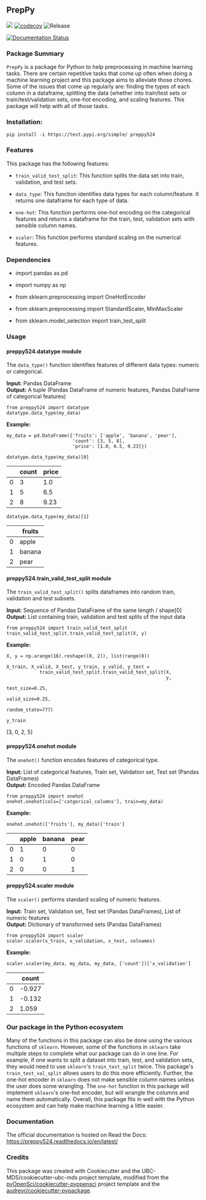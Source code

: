 ## PrepPy

![](https://github.com/UBC-MDS/PrepPy/workflows/build/badge.svg) [![codecov](https://codecov.io/gh/UBC-MDS/PrepPy/branch/master/graph/badge.svg)](https://codecov.io/gh/UBC-MDS/PrepPy) ![Release](https://github.com/UBC-MDS/PrepPy/workflows/Release/badge.svg)

[![Documentation Status](https://readthedocs.org/projects/preppy524/badge/?version=latest)](https://preppy524.readthedocs.io/en/latest/?badge=latest)

### Package Summary

`PrepPy` is a package for Python to help preprocessing in machine learning tasks. 
There are certain repetitive tasks  that come up often when doing a machine learning project and this package aims to alleviate those chores.
Some of the issues that come up regularly are: finding the types of each column in a dataframe, splitting the data (whether into train/test sets or train/test/validation sets, one-hot encoding,  and scaling features.
This package will help with all of those tasks.

### Installation:

```
pip install -i https://test.pypi.org/simple/ preppy524
```

### Features

This package has the following features:

- `train_valid_test_split`: This function splits the data set into train, validation, and test sets.

- `data_type`: This function identifies data types for each column/feature. It returns one dataframe for each type of data.

- `one-hot`: This function performs one-hot encoding on the categorical features and returns a dataframe for the train, test, validation sets with sensible column names.

- `scaler`: This function performs standard scaling on the numerical features. 



### Dependencies

- import pandas as pd

- import numpy as np

- from sklearn.preprocessing import OneHotEncoder

- from sklearn.preprocessing import StandardScaler, MinMaxScaler

- from sklearn.model_selection import train_test_split


### Usage

#### preppy524.datatype module
The `data_type()` function identifies features of different data types: numeric or categorical.  

__Input:__ Pandas DataFrame  
__Output:__ A tuple (Pandas DataFrame of numeric features, Pandas DataFrame of categorical features)

```
from preppy524 import datatype  
datatype.data_type(my_data)
```

**Example:**  

```
my_data = pd.DataFrame({'fruits': ['apple', 'banana', 'pear'],
                        'count': [3, 5, 8],
                        'price': [1.0, 6.5, 9.23]})
```

`datatype.data_type(my_data)[0]`

|  |count| price |
|---|----|----|
| 0 |     3 |   1.0 |
| 1 |     5 |   6.5 |
| 2 |     8 |  9.23 |

`datatype.data_type(my_data)[1]`

|  | fruits |
|---|--------|
| 0 | apple |
| 1 | banana |
| 2 | pear |

#### preppy524.train_valid_test_split module
The `train_valid_test_split()` splits dataframes into random train, validation and test subsets.

__Input:__ Sequence of Pandas DataFrame of the same length / shape[0]  
__Output:__ List containing train, validation and test splits of the input data

```
from preppy524 import train_valid_test_split  
train_valid_test_split.train_valid_test_split(X, y)
```

**Example:** 

```
X, y = np.arange(16).reshape((8, 2)), list(range(8))

X_train, X_valid, X_test, y_train, y_valid, y_test =
            train_valid_test_split.train_valid_test_split(X,
                                                          y,
                                                          test_size=0.25,
                                                          valid_size=0.25,
                                                          random_state=777)
                                                          
y_train
```

[3, 0, 2, 5]

#### preppy524.onehot module
The `onehot()` function encodes features of categorical type.

__Input:__ List of categorical features, Train set, Validation set, Test set (Pandas DataFrames)  
__Output:__ Encoded Pandas DataFrame

```
from preppy524 import onehot
onehot.onehot(cols=['catgorical_columns'], train=my_data)
```

**Example:** 

`onehot.onehot(['fruits'], my_data)['train']`

|  | apple | banana | pear |
|---|-------|--------|------|
| 0 | 1 | 0 | 0 |
| 1 | 0 | 1 | 0 |
| 2 | 0 | 0 | 1 |

#### preppy524.scaler module
The `scaler()` performs standard scaling of numeric features.

__Input:__ Train set, Validation set, Test set (Pandas DataFrames), List of numeric features  
__Output:__ Dictionary of transformed sets (Pandas DataFrames)

```
from preppy524 import scaler
scaler.scaler(x_train, x_validation, x_test, colnames)
```

**Example:** 

`scaler.scaler(my_data, my_data, my_data, ['count'])['x_validation']`

|  | count |
|---|-------|
| 0 | -0.927 |
| 1 | -0.132 |
| 2 | 1.059 |


### Our package in the Python ecosystem

Many of the functions in this package can also be done using the various functions of `sklearn`.
However, some of the functions in `sklearn` take multiple steps to complete what our package can do in one line.
For example, if one wants to split a dataset into train, test, and validation sets, they would need to use `sklearn`'s `train_test_split` twice.
This package's `train_test_val_split` allows users to do this more efficiently.
Further, the one-hot encoder in `sklearn` does not make sensible column names unless the user does some wrangling.
The `one-hot` function in this package will implement `sklearn`'s one-hot encoder, but will wrangle the columns and name them automatically.
Overall, this package fits in well with the Python ecosystem and can help make machine learning a little easier. 


### Documentation
The official documentation is hosted on Read the Docs: <https://preppy524.readthedocs.io/en/latest/>

### Credits
This package was created with Cookiecutter and the UBC-MDS/cookiecutter-ubc-mds project template, modified from the [pyOpenSci/cookiecutter-pyopensci](https://github.com/pyOpenSci/cookiecutter-pyopensci) project template and the [audreyr/cookiecutter-pypackage](https://github.com/audreyr/cookiecutter-pypackage).
